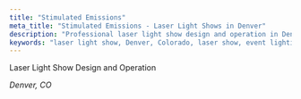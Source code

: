```yaml
---
title: "Stimulated Emissions"
meta_title: "Stimulated Emissions - Laser Light Shows in Denver"
description: "Professional laser light show design and operation in Denver, CO. Specializing in underground events, parties, and artist collaborations."
keywords: "laser light show, Denver, Colorado, laser show, event lighting, party lighting, concert visuals, visual design, timecode, FDA variance, underground events, artist collaboration, laser services, light show production"
---
```

Laser Light Show Design and Operation

*Denver, CO*
